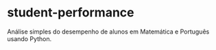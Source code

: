 # student-performance
Análise simples do desempenho de alunos em Matemática e Português usando Python.
